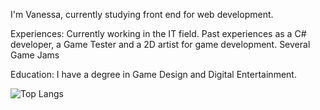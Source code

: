 I'm Vanessa, currently studying front end for web development.


Experiences:
Currently working in the IT field.
Past experiences as a C# developer, a Game Tester and a 2D artist for game development.
Several Game Jams

Education:
I have a degree in Game Design and Digital Entertainment.

 ![Top Langs](https://github-readme-stats.vercel.app/api/top-langs/?username=VFchristoff&hide=javascript,c#,css,scss,html&theme=tokyonight)
